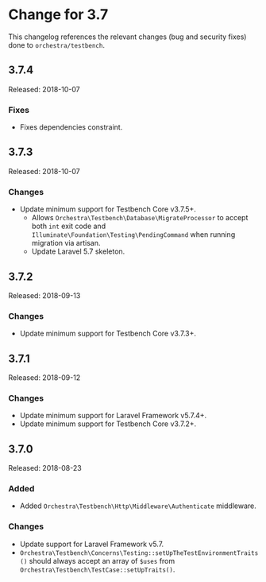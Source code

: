 # Change for 3.7

This changelog references the relevant changes (bug and security fixes) done to `orchestra/testbench`.

## 3.7.4

Released: 2018-10-07

### Fixes

* Fixes dependencies constraint.

## 3.7.3

Released: 2018-10-07

### Changes

* Update minimum support for Testbench Core v3.7.5+.
    - Allows `Orchestra\Testbench\Database\MigrateProcessor` to accept both `int` exit code and `Illuminate\Foundation\Testing\PendingCommand` when running migration via artisan.
    - Update Laravel 5.7 skeleton.

## 3.7.2

Released: 2018-09-13

### Changes

* Update minimum support for Testbench Core v3.7.3+.

## 3.7.1

Released: 2018-09-12

### Changes

* Update minimum support for Laravel Framework v5.7.4+.
* Update minimum support for Testbench Core v3.7.2+.

## 3.7.0

Released: 2018-08-23

### Added

* Added `Orchestra\Testbench\Http\Middleware\Authenticate` middleware.

### Changes

* Update support for Laravel Framework v5.7.
* `Orchestra\Testbench\Concerns\Testing::setUpTheTestEnvironmentTraits()` should always accept an array of `$uses` from `Orchestra\Testbench\TestCase::setUpTraits()`.
